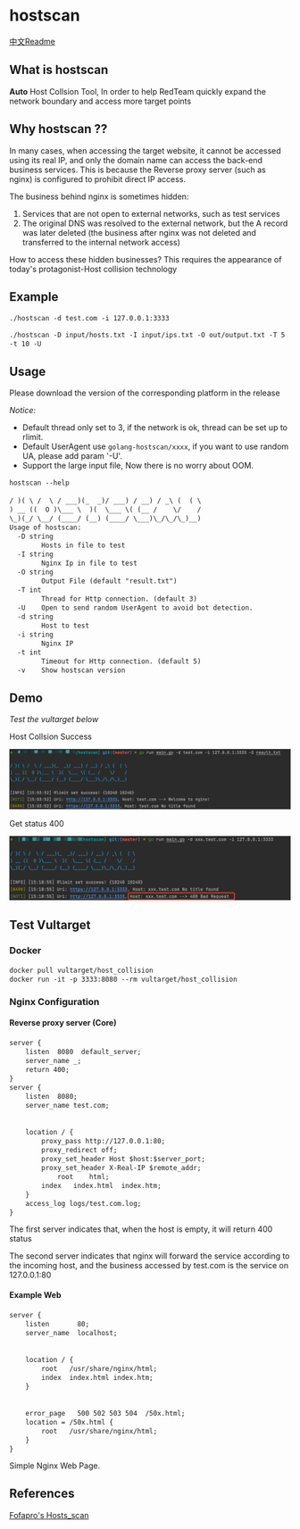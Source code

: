 # hostscan

[中文Readme](./README_zh.md)

## What is hostscan

**Auto** Host Collsion Tool, In order to help RedTeam quickly expand the network boundary and access more target points

## Why hostscan ?? 

In many cases, when accessing the target website, it cannot be accessed using its real IP, and only the domain name can access the back-end business services. This is because the Reverse proxy server (such as nginx) is configured to prohibit direct IP access.

The business behind nginx is sometimes hidden:
1. Services that are not open to external networks, such as test services
2. The original DNS was resolved to the external network, but the A record was later deleted (the business after nginx was not deleted and transferred to the internal network access)

How to access these hidden businesses? This requires the appearance of today's protagonist-Host collision technology

## Example

```
./hostscan -d test.com -i 127.0.0.1:3333
```

```
./hostscan -D input/hosts.txt -I input/ips.txt -O out/output.txt -T 5 -t 10 -U
```

## Usage

Please download the version of the corresponding platform in the release

*Notice:*
- Default thread only set to 3, if the network is ok, thread can be set up to rlimit.
- Default UserAgent use `golang-hostscan/xxxx`, if you want to use random UA, please add param '-U'.
- Support the large input file, Now there is no worry about OOM.

```
hostscan --help
  
/ )( \ /  \ / ___)(_  _)/ ___) / __) / _\ (  ( \
) __ ((  O )\___ \  )(  \___ \( (__ /    \/    /
\_)(_/ \__/ (____/ (__) (____/ \___)\_/\_/\_)__)        
Usage of hostscan:
  -D string
        Hosts in file to test
  -I string
        Nginx Ip in file to test
  -O string
        Output File (default "result.txt")
  -T int
        Thread for Http connection. (default 3)
  -U    Open to send random UserAgent to avoid bot detection.
  -d string
        Host to test
  -i string
        Nginx IP
  -t int
        Timeout for Http connection. (default 5)
  -v    Show hostscan version

```

## Demo

*Test the vultarget below*

Host Collsion Success

![demo](./images/demo1.png)

Get status 400

![demo](./images/demo2.png)

## Test Vultarget

### Docker

```
docker pull vultarget/host_collision
docker run -it -p 3333:8080 --rm vultarget/host_collision
```

### Nginx Configuration

#### Reverse proxy server (Core)

```
server {
    listen  8080  default_server;
    server_name _;
    return 400;
}
server {
    listen  8080;
    server_name test.com;


    location / {
        proxy_pass http://127.0.0.1:80;
        proxy_redirect off;
        proxy_set_header Host $host:$server_port;
        proxy_set_header X-Real-IP $remote_addr;
            root    html;
        index   index.html  index.htm;
    }
    access_log logs/test.com.log;
}
```

The first server indicates that, when the host is empty, it will return 400 status

The second server indicates that nginx will forward the service according to the incoming host, and the business accessed by test.com is the service on 127.0.0.1:80

#### Example Web

```
server {
    listen       80;
    server_name  localhost;


    location / {
        root   /usr/share/nginx/html;
        index  index.html index.htm;
    }


    error_page   500 502 503 504  /50x.html;
    location = /50x.html {
        root   /usr/share/nginx/html;
    }
}
```

Simple Nginx Web Page.

## References

[Fofapro's Hosts_scan](https://github.com/fofapro/Hosts_scan)
